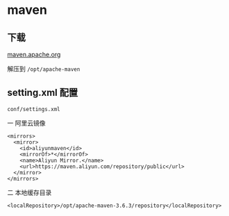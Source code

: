 # maven

## 下载

[maven.apache.org](http://maven.apache.org/download.cgi)

解压到 `/opt/apache-maven`

## setting.xml 配置

`conf/settings.xml`

一 阿里云镜像

```text
<mirrors>
  <mirror>
    <id>aliyunmaven</id>
    <mirrorOf>*</mirrorOf>
    <name>Aliyun Mirror.</name>
    <url>https://maven.aliyun.com/repository/public</url>
  </mirror>
</mirrors>
```

二 本地缓存目录

```text
<localRepository>/opt/apache-maven-3.6.3/repository</localRepository>
```
